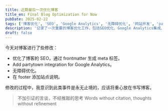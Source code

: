 ```yaml
---
title: 近期最后一次优化博客
title_en: Final Blog Optimization for Now
pubDate: 2025-02-22
tags: ['博客优化', 'SEO', 'Google Analytics', '无障碍优化', '网站开发', 'partytown', '博客写作']
description: '记录了一次重要的博客优化工作，包括SEO优化、Google Analytics集成、无障碍改进等，同时反思了持续优化与内容创作的平衡问题。'
draft: false
---
```



今天对博客进行了些修改：
- 优化了博客的 SEO，通过 frontmatter 生成 meta 标签。
- Add partytown integration for Google Analytics。
- 无障碍优化。
- 在 footer 添加站点说明。

修改的过程中，我意识到此类事件是永无止境的，应该将重心放在书写博客。

> 不加引证的言谈，不经推敲的思考
> Words without citation, thoughts without refinement
